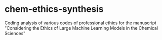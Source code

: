 # chem-ethics-synthesis
Coding analysis of various codes of professional ethics for the manuscript "Considering the Ethics of Large Machine Learning Models in the Chemical Sciences"
